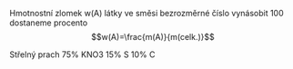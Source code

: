 

Hmotnostní zlomek w(A) látky ve směsi
bezrozměrné číslo
vynásobit 100 dostaneme procento
$$w(A)=\frac{m(A)}{m(celk.)}$$


Střelný prach
75% KNO3
15% S
10% C